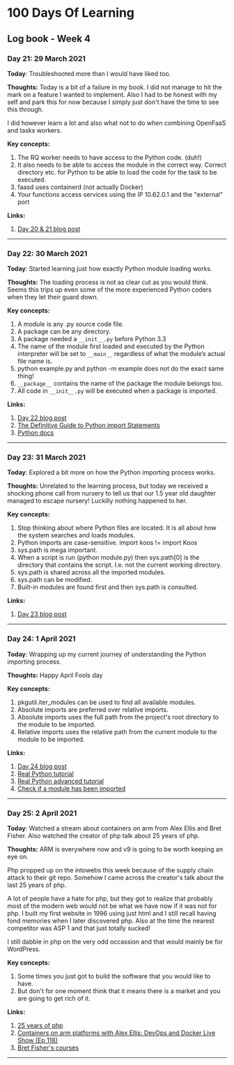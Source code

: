 # 100 Days Of Learning

## Log book - Week 4

### Day 21: 29 March 2021

**Today**: Troubleshooted more than I would have liked too.

**Thoughts:** Today is a bit of a failure in my book. I did not manage to hit the mark on a feature I wanted to implement. Also I had to be honest with my self and park this for now because I simply just don't have the time to see this through.

I did however learn a lot and also what not to do when combining OpenFaaS and tasks workers.

**Key concepts:**

1. The RQ worker needs to have access to the Python code. (duh!)
2. It also needs to be able to access the module in the correct way. Correct directory etc. for Python to be able to load the code for the task to be executed.
3. faasd uses containerd (not actually Docker)
4. Your functions access services using the IP 10.62.0.1 and the "external" port 

**Links:**

1. [Day 20 & 21 blog post](https://andrejacobs.org/100-days-challenge/100-days-of-learning-day-20-21-you-win-some-you-lose-some/)

---

### Day 22: 30 March 2021

**Today**: Started learning just how exactly Python module loading works.

**Thoughts:** The loading process is not as clear cut as you would think. Seems this trips up even some of the more experienced Python coders when they let their guard down.

**Key concepts:**

1. A module is any .py source code file.
2. A package can be any directory.
3. A package needed a `__init__.py` before Python 3.3
4. The name of the module first loaded and executed by the Python interpreter will be set to `__main__` regardless of what the module’s actual file name is.
5. python example.py and python -m example does not do the exact same thing!
6. `__package__` contains the name of the package the module belongs too.
7. All code in `__init__.py` will be executed when a package is imported.

**Links:**

1. [Day 22 blog post](https://andrejacobs.org/100-days-challenge/100-days-of-learning-day-22-understanding-the-python-importing-process/)
2. [The Definitive Guide to Python import Statements](https://chrisyeh96.github.io/2017/08/08/definitive-guide-python-imports.html)
3. [Python docs](https://docs.python.org/3/reference/import.html)

---

### Day 23: 31 March 2021

**Today**: Explored a bit more on how the Python importing process works.

**Thoughts:** Unrelated to the learning process, but today we received a shocking phone call from nursery to tell us that our 1.5 year old daughter managed to escape nursery! Luckilly nothing happened to her.

**Key concepts:**

1. Stop thinking about where Python files are located. It is all about how the system searches and loads modules.
2. Python imports are case-sensitive. import koos != import Koos
3. sys.path is mega important.
4. When a script is run (python module.py) then sys.path[0] is the directory that contains the script. I.e. not the current working directory.
5. sys.path is shared across all the imported modules.
6. sys.path can be modified.
7. Built-in modules are found first and then sys.path is consulted.

**Links:**

1. [Day 23 blog post](https://andrejacobs.org/100-days-challenge/100-days-of-learning-day-23-more-exploring-of-the-python-importing-process/)

---

### Day 24: 1 April 2021

**Today**: Wrapping up my current journey of understanding the Python importing process.

**Thoughts:** Happy April Fools day

**Key concepts:**

1. pkgutil.iter_modules can be used to find all available modules.
2. Absolute imports are preferred over relative imports.
3. Absolute imports uses the full path from the project's root directory to the module to be imported.
4. Relative imports uses the relative path from the current module to the module to be imported.

**Links:**

1. [Day 24 blog post](https://andrejacobs.org/100-days-challenge/100-days-of-learning-day-24-wrapping-up-on-the-python-importing-process/)
2. [Real Python tutorial](https://realpython.com/python-modules-packages/)
3. [Real Python advanced tutorial](https://realpython.com/python-import/)
4. [Check if a module has been imported](https://stackoverflow.com/questions/30483246/how-to-check-if-a-python-module-has-been-imported)

---

### Day 25: 2 April 2021

**Today**: Watched a stream about containers on arm from Alex Ellis and Bret Fisher. Also watched the creator of php talk about 25 years of php.

**Thoughts:** ARM is everywhere now and v9 is going to be worth keeping an eye on.

Php propped up on the intowebs this week because of the supply chain attack to their git repo. Somehow I came across the creator's talk about the last 25 years of php.

A lot of people have a hate for php, but they got to realize that probably most of the modern web would not be what we have now if it was not for php. I built my first website in 1996 using just html and I still recall having fond memories when I later discovered php. Also at the time the nearest competitor was ASP 1 and that just totally sucked!

I still dabble in php on the very odd occassion and that would mainly be for WordPress.

**Key concepts:**

1. Some times you just got to build the software that you would like to have.
2. But don't for one moment think that it means there is a market and you are going to get rich of it.

**Links:**

1. [25 years of php](https://www.youtube.com/watch?v=wCZ5TJCBWMg&t=1748s)
2. [Containers on arm platforms with Alex Ellis: DevOps and Docker Live Show (Ep 118)](https://www.youtube.com/watch?v=xBl67nmrTOI&t=3s)
3. [Bret Fisher's courses](https://www.bretfisher.com/courses/)

---
